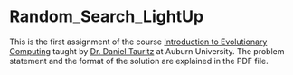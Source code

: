 # Random_Search_LightUp

This is the first assignment of the course [Introduction to Evolutionary Computing](http://bonsai.auburn.edu/dtauritz/courses/ec/intro/2020fall/) taught by [Dr. Daniel Tauritz](https://bonsai.auburn.edu/dtauritz/) at Auburn University. The problem statement and the format of the solution are explained in the PDF file.


